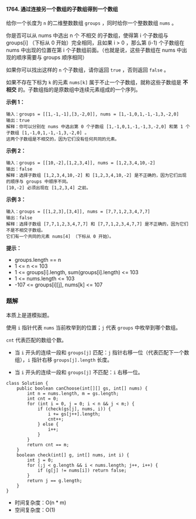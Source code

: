 #### 1764. 通过连接另一个数组的子数组得到一个数组

给你一个长度为 `n` 的二维整数数组 `groups` ，同时给你一个整数数组 `nums` 。

你是否可以从 nums 中选出 n 个 不相交 的子数组，使得第 i 个子数组与 groups[i] （下标从 0 开始）完全相同，且如果 i > 0 ，那么第 (i-1) 个子数组在 nums 中出现的位置在第 i 个子数组前面。（也就是说，这些子数组在 nums 中出现的顺序需要与 groups 顺序相同）

如果你可以找出这样的 `n` 个子数组，请你返回 `true` ，否则返回 `false` 。

如果不存在下标为 `k` 的元素 `nums[k]` 属于不止一个子数组，就称这些子数组是 **不相交** 的。子数组指的是原数组中连续元素组成的一个序列。

**示例 1：**

```shell
输入：groups = [[1,-1,-1],[3,-2,0]], nums = [1,-1,0,1,-1,-1,3,-2,0]
输出：true
解释：你可以分别在 nums 中选出第 0 个子数组 [1,-1,0,1,-1,-1,3,-2,0] 和第 1 个子数组 [1,-1,0,1,-1,-1,3,-2,0] 。
这两个子数组是不相交的，因为它们没有任何共同的元素。
```

**示例 2：**

```shell
输入：groups = [[10,-2],[1,2,3,4]], nums = [1,2,3,4,10,-2]
输出：false
解释：选择子数组 [1,2,3,4,10,-2] 和 [1,2,3,4,10,-2] 是不正确的，因为它们出现的顺序与 groups 中顺序不同。
[10,-2] 必须出现在 [1,2,3,4] 之前。
```

**示例 3：**

```shell
输入：groups = [[1,2,3],[3,4]], nums = [7,7,1,2,3,4,7,7]
输出：false
解释：选择子数组 [7,7,1,2,3,4,7,7] 和 [7,7,1,2,3,4,7,7] 是不正确的，因为它们不是不相交子数组。
它们有一个共同的元素 nums[4] （下标从 0 开始）。
```

**提示：**

* groups.length == n
* 1 <= n <= 103
* 1 <= groups[i].length, sum(groups[i].length) <= 103
* 1 <= nums.length <= 103
* -107 <= groups[i][j], nums[k] <= 107



### 题解

本质上是道模拟题。

使用 `i` 指针代表 `nums` 当前枚举到的位置；`j` 代表 `groups` 中枚举到哪个数组。

`cnt` 代表匹配的数组个数。

- 当 `i` 开头的连续一段和 `groups[j]` 匹配：`j` 指针右移一位（代表匹配下一个数组），`i` 指针右移 `groups[j].length` 长度。

- 当 `i` 开头的连续一段和 `groups[j]` 不匹配：`i` 右移一位。

```shell
class Solution {
    public boolean canChoose(int[][] gs, int[] nums) {
        int n = nums.length, m = gs.length;
        int cnt = 0;
        for (int i = 0, j = 0; i < n && j < m;) {
            if (check(gs[j], nums, i)) {
                i += gs[j++].length;
                cnt++;
            } else {
                i++;
            }
        }
        return cnt == m;
    }
    boolean check(int[] g, int[] nums, int i) {
        int j = 0;
        for (;j < g.length && i < nums.length; j++, i++) {
            if (g[j] != nums[i]) return false;
        }
        return j == g.length;
    }
}
```

- 时间复杂度：O(n * m)
- 空间复杂度：O(1)
